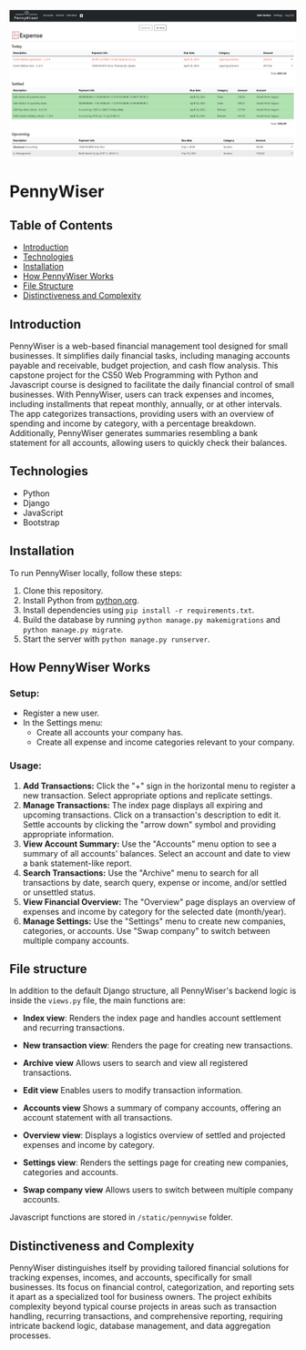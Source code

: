 ![Pennywise Image](core/static/core/pennywiser.png)

# PennyWiser

## Table of Contents
- [Introduction](#introduction)
- [Technologies](#technologies)
- [Installation](#installation)
- [How PennyWiser Works](#how-pennywiser-works)
- [File Structure](#file-structure)
- [Distinctiveness and Complexity](#distinctiveness-and-complexity)

## Introduction
PennyWiser is a web-based financial management tool designed for small businesses. It simplifies daily financial tasks, including managing accounts payable and receivable, budget projection, and cash flow analysis. This capstone project for the CS50 Web Programming with Python and Javascript course is designed to facilitate the daily financial control of small businesses. With PennyWiser, users can track expenses and incomes, including installments that repeat monthly, annually, or at other intervals. The app categorizes transactions, providing users with an overview of spending and income by category, with a percentage breakdown. Additionally, PennyWiser generates summaries resembling a bank statement for all accounts, allowing users to quickly check their balances.

## Technologies
- Python
- Django
- JavaScript
- Bootstrap

## Installation
To run PennyWiser locally, follow these steps:
1. Clone this repository.
2. Install Python from [python.org](https://www.python.org/).
3. Install dependencies using `pip install -r requirements.txt`.
4. Build the database by running `python manage.py makemigrations` and `python manage.py migrate`.
5. Start the server with `python manage.py runserver`.

## How PennyWiser Works
### Setup:
- Register a new user.
- In the Settings menu:
    - Create all accounts your company has.
    - Create all expense and income categories relevant to your company.

### Usage:
1. **Add Transactions:** Click the "+" sign in the horizontal menu to register a new transaction. Select appropriate options and replicate settings.
2. **Manage Transactions:** The index page displays all expiring and upcoming transactions. Click on a transaction's description to edit it. Settle accounts by clicking the "arrow down" symbol and providing appropriate information.
3. **View Account Summary:** Use the "Accounts" menu option to see a summary of all accounts' balances. Select an account and date to view a bank statement-like report.
4. **Search Transactions:** Use the "Archive" menu to search for all transactions by date, search query, expense or income, and/or settled or unsettled status.
5. **View Financial Overview:** The "Overview" page displays an overview of expenses and income by category for the selected date (month/year).
6. **Manage Settings:** Use the "Settings" menu to create new companies, categories, or accounts. Use "Swap company" to switch between multiple company accounts.

## File structure
In addition to the default Django structure, all PennyWiser's backend logic is inside the `views.py` file, the main functions are:

- **Index view**:
Renders the index page and handles account settlement and recurring transactions.

- **New transaction view**:
Renders the page for creating new transactions.

- **Archive view**
Allows users to search and view all registered transactions.

- **Edit view**
Enables users to modify transaction information.

- **Accounts view**
Shows a summary of company accounts, offering an account statement with all transactions.

- **Overview view**:
Displays a logistics overview of settled and projected expenses and income by category.

- **Settings view**:
Renders the settings page for creating new companies, categories and accounts.

- **Swap company view**
Allows users to switch between multiple company accounts.

Javascript functions are stored in `/static/pennywise` folder.

## Distinctiveness and Complexity
PennyWiser distinguishes itself by providing tailored financial solutions for tracking expenses, incomes, and accounts, specifically for small businesses. Its focus on financial control, categorization, and reporting sets it apart as a specialized tool for business owners. The project exhibits complexity beyond typical course projects in areas such as transaction handling, recurring transactions, and comprehensive reporting, requiring intricate backend logic, database management, and data aggregation processes.
